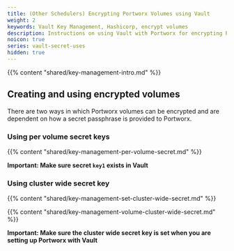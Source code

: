 ```yaml
---
title: (Other Schedulers) Encrypting Portworx Volumes using Vault
weight: 2
keywords: Vault Key Management, Hashicorp, encrypt volumes
description: Instructions on using Vault with Portworx for encrypting Portworx Volumes
noicon: true
series: vault-secret-uses
hidden: true
---
```


{{% content "shared/key-management-intro.md" %}}


## Creating and using encrypted volumes

There are two ways in which Portworx volumes can be encrypted and are dependent on how a secret passphrase is provided to Portworx.

### Using per volume secret keys

{{% content "shared/key-management-per-volume-secret.md" %}}

__Important: Make sure secret `key1` exists in Vault__

### Using cluster wide secret key


{{% content "shared/key-management-set-cluster-wide-secret.md" %}}

{{% content "shared/key-management-volume-cluster-wide-secret.md" %}}

__Important: Make sure the cluster wide secret key is set when you are setting up Portworx with Vault__
